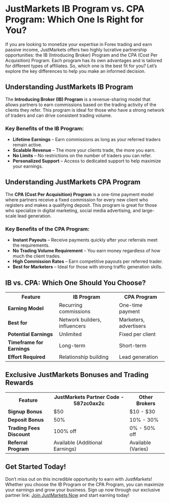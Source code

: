 <h1>JustMarkets IB Program vs. CPA Program: Which One Is Right for You?</h1>
    <p>If you are looking to monetize your expertise in Forex trading and earn passive income, JustMarkets offers two highly lucrative partnership opportunities: the IB (Introducing Broker) Program and the CPA (Cost Per Acquisition) Program. Each program has its own advantages and is tailored for different types of affiliates. So, which one is the best fit for you? Let’s explore the key differences to help you make an informed decision.</p>
    <h2>Understanding JustMarkets IB Program</h2>
    <p>The <strong>Introducing Broker (IB) Program</strong> is a revenue-sharing model that allows partners to earn commissions based on the trading activity of the clients they refer. This program is ideal for those who have a strong network of traders and can drive consistent trading volume.</p>
    <h3>Key Benefits of the IB Program:</h3>
    <ul>
        <li><strong>Lifetime Earnings</strong> – Earn commissions as long as your referred traders remain active.</li>
        <li><strong>Scalable Revenue</strong> – The more your clients trade, the more you earn.</li>
        <li><strong>No Limits</strong> – No restrictions on the number of traders you can refer.</li>
        <li><strong>Personalized Support</strong> – Access to dedicated support to help maximize your earnings.</li>
    </ul>
    <h2>Understanding JustMarkets CPA Program</h2>
    <p>The <strong>CPA (Cost Per Acquisition) Program</strong> is a one-time payment model where partners receive a fixed commission for every new client who registers and makes a qualifying deposit. This program is great for those who specialize in digital marketing, social media advertising, and large-scale lead generation.</p>
    <h3>Key Benefits of the CPA Program:</h3>
    <ul>
        <li><strong>Instant Payouts</strong> – Receive payments quickly after your referrals meet the requirements.</li>
        <li><strong>No Trading Volume Requirement</strong> – You earn money regardless of how much the client trades.</li>
        <li><strong>High Commission Rates</strong> – Earn competitive payouts per referred trader.</li>
        <li><strong>Best for Marketers</strong> – Ideal for those with strong traffic generation skills.</li>
    </ul>
    <h2>IB vs. CPA: Which One Should You Choose?</h2>
    <table>
        <tr>
            <th>Feature</th>
            <th>IB Program</th>
            <th>CPA Program</th>
        </tr>
        <tr>
            <td><strong>Earning Model</strong></td>
            <td>Recurring commissions</td>
            <td>One-time payment</td>
        </tr>
        <tr>
            <td><strong>Best for</strong></td>
            <td>Network builders, influencers</td>
            <td>Marketers, advertisers</td>
        </tr>
        <tr>
            <td><strong>Potential Earnings</strong></td>
            <td>Unlimited</td>
            <td>Fixed per client</td>
        </tr>
        <tr>
            <td><strong>Timeframe for Earnings</strong></td>
            <td>Long-term</td>
            <td>Short-term</td>
        </tr>
        <tr>
            <td><strong>Effort Required</strong></td>
            <td>Relationship building</td>
            <td>Lead generation</td>
        </tr>
    </table>
    <h2>Exclusive JustMarkets Bonuses and Trading Rewards</h2>
    <table>
        <tr>
            <th>Feature</th>
            <th>JustMarkets Partner Code - 587zc0ax2c</th>
            <th>Other Brokers</th>
        </tr>
        <tr>
            <td><strong>Signup Bonus</strong></td>
            <td>$50</td>
            <td>$10 - $30</td>
        </tr>
        <tr>
            <td><strong>Deposit Bonus</strong></td>
            <td>50%</td>
            <td>10% - 30%</td>
        </tr>
        <tr>
            <td><strong>Trading Fees Discount</strong></td>
            <td>100% off</td>
            <td>0% - 50% off</td>
        </tr>
        <tr>
            <td><strong>Referral Program</strong></td>
            <td>Available (Additional Earnings)</td>
            <td>Available (Varies)</td>
        </tr>
    </table>
    <h2>Get Started Today!</h2>
    <p>Don’t miss out on this incredible opportunity to earn with JustMarkets! Whether you choose the IB Program or the CPA Program, you can maximize your earnings and grow your business. Sign up now through our exclusive partner link: <a href="https://one.justmarkets.link/a/587zc0ax2c" target="_blank">Join JustMarkets Now</a> and start earning today!</p>
</body>
</html>
